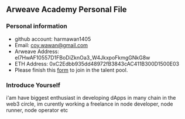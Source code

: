## Arweave Academy Personal File

### Personal information

- github account: harmawan1405
- Email: coy.wawan@gmail.com
- Arweave Address: el7HwAF10557D1FBoDiZknOa3_W4JkxpoFkmgGNkG8w
- ETH Address: 0xC2Edbb935dd48972fB3843cAC411B300D1500E03
- Please finish this [form](https://docs.google.com/forms/d/e/1FAIpQLSfWA5fIIcBgmRppm3jNz5vmf9Mai_QMVil-2pO4r7YKn_Zhtw/viewform?usp=sf_link) to join in the talent pool.

### Introduce Yourself
 i'am have biggest enthusiast in developing dApps in many chain in the web3 circle, im curently working a freelance in node developer, node runner, node operator etc
